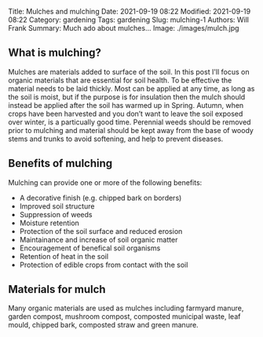 Title: Mulches and mulching
Date: 2021-09-19 08:22
Modified: 2021-09-19 08:22
Category: gardening
Tags: gardening
Slug: mulching-1
Authors: Will Frank
Summary: Much ado about mulches...
Image: ./images/mulch.jpg

## What is mulching?

Mulches are materials added to surface of the soil. In this post I'll focus on
organic materials that are essential for soil health. To be effective the
material needs to be laid thickly. Most can be applied at any time, as long as
the soil is moist, but if the purpose is for insulation then the mulch should
instead be applied after the soil has warmed up in Spring. Autumn, when crops 
have been harvested and you don’t want to leave the soil exposed over winter,
is a particually good time. Perennial weeds should be removed prior to mulching
and material should be kept away from the base of woody stems and trunks to
avoid softening, and help to prevent diseases.

## Benefits of mulching

Mulching can provide one or more of the following benefits:

* A decorative finish (e.g. chipped bark on borders)
* Improved soil structure
* Suppression of weeds
* Moisture retention
* Protection of the soil surface and reduced erosion
* Maintainance and increase of soil organic matter
* Encouragement of benefical soil organisms
* Retention of heat in the soil
* Protection of edible crops from contact with the soil

## Materials for mulch

Many organic materials are used as mulches including farmyard manure, garden
compost, mushroom compost, composted municipal waste, leaf mould, chipped bark,
composted straw and green manure.